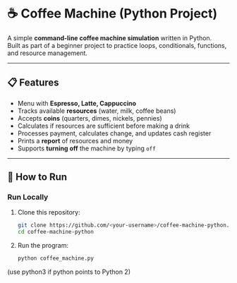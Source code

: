 # ☕ Coffee Machine (Python Project)

A simple **command-line coffee machine simulation** written in Python.  
Built as part of a beginner project to practice loops, conditionals, functions, and resource management.

---

## 📋 Features
- Menu with **Espresso, Latte, Cappuccino**  
- Tracks available **resources** (water, milk, coffee beans)  
- Accepts **coins** (quarters, dimes, nickels, pennies)  
- Calculates if resources are sufficient before making a drink  
- Processes payment, calculates change, and updates cash register  
- Prints a **report** of resources and money  
- Supports **turning off** the machine by typing `off`

---

## 🚀 How to Run

### Run Locally
1. Clone this repository:
   ```bash
   git clone https://github.com/<your-username>/coffee-machine-python.git
   cd coffee-machine-python
2. Run the program:
   ```bash
   python coffee_machine.py
(use python3 if python points to Python 2)
